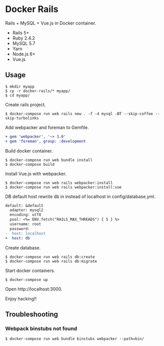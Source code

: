 # Docker Rails

Rails + MySQL + Vue.js in Docker container.

* Rails 5+
* Ruby 2.4.2
* MySQL 5.7
* Yarn
* Node.js 6+
* Vue.js

## Usage

```
$ mkdir myapp
$ cp -r docker-rails/* myapp/
$ cd myapp/
```

Create rails project.

```
$ docker-compose run web rails new . -f -d mysql -BT --skip-coffee --skip-turbolinks
```

Add webpacker and foreman to Gemfile.

```diff
+ gem 'webpacker', '~> 3.0'
+ gem 'foreman', group: :development
```

Build docker container.

```
$ docker-compose run web bundle install
$ docker-compose build
```

Install Vue.js with webpacker.

```
$ docker-compose run web rails webpacker:install
$ docker-compose run web rails webpacker:install:vue
```

DB default host rewrite db in instead of localhost in config/database.yml.

```diff
default: &default
  adapter: mysql2
  encoding: utf8
  pool: <%= ENV.fetch("RAILS_MAX_THREADS") { 5 } %>
  username: root
  password:
-  host: localhost
+  host: db
```

Create database.

```
$ docker-compose run web rails db:create
$ docker-compose run web rails db:migrate
```

Start docker containers.

```
$ docker-compose up
```

Open http://localhost:3000.

Enjoy hacking!!

## Troubleshooting

### Webpack binstubs not found

```
$ docker-compose run web bundle binstubs webpacker --path=bin/
```
